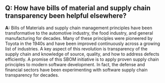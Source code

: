 ## **Q: How have bills of material and supply chain transparency been helpful elsewhere?**
**A:**
Bills of Materials and supply chain management principles have been transformative
to the automotive industry, the food industry, and general manufacturing for decades.
Many of these principles were pioneered by Toyota in the 1940s and have been
improved continuously across a growing list of industries. 
A key aspect of this revolution
is transparency of the supply chain and knowledge of source, quality, 
and how to address defects efficiently. 
A promise of this SBOM initiative is to apply proven supply
chain principles to modern software development. 
In fact, the defense and financial sectors have been
experimenting with software supply chain transparency 
for decades.